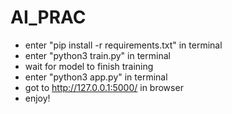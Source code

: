 # AI_PRAC
- enter "pip install -r requirements.txt" in terminal
- enter "python3 train.py" in terminal
- wait for model to finish training
- enter "python3 app.py" in terminal
- got to http://127.0.0.1:5000/ in browser
- enjoy!
